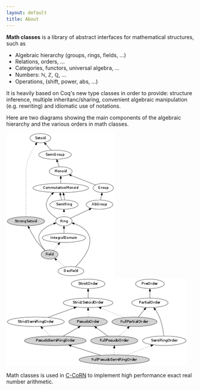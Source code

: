 ```yaml
---
layout: default
title: About
---
```


__Math classes__ is a library of abstract interfaces for mathematical
structures, such as

 - Algebraic hierarchy (groups, rings, fields, ...)
 - Relations, orders, ...
 - Categories, functors, universal algebra, ...
 - Numbers: ℕ, ℤ, ℚ, ...
 - Operations, (shift, power, abs, ...)

It is heavily based on Coq's new type classes in order to provide:
structure inference, multiple inheritanc/sharing, convenient algebraic
manipulation (e.g. rewriting) and idiomatic use of notations.

Here are two diagrams showing the main components of the algebraic
hierarchy and the various orders in math classes.

![Algebraic Hierarchy](hierarchy.png)
![Order Hierarchy](orders.png)

Math classes is used in [C-CoRN](http://corn.cs.ru.nl) to implement high
performance exact real number arithmetic.

